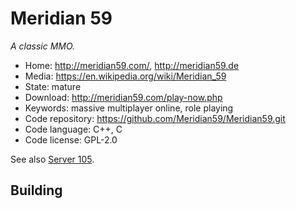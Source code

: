 # Meridian 59

_A classic MMO._

- Home: http://meridian59.com/, http://meridian59.de
- Media: https://en.wikipedia.org/wiki/Meridian_59
- State: mature
- Download: http://meridian59.com/play-now.php
- Keywords: massive multiplayer online, role playing
- Code repository: https://github.com/Meridian59/Meridian59.git
- Code language: C++, C
- Code license: GPL-2.0

See also [Server 105](https://www.meridiannext.com/).

## Building

